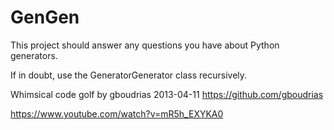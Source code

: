 GenGen
======

This project should answer any questions you have about Python generators.

If in doubt, use the GeneratorGenerator class recursively.

Whimsical code golf by gboudrias 2013-04-11
https://github.com/gboudrias

https://www.youtube.com/watch?v=mR5h_EXYKA0
